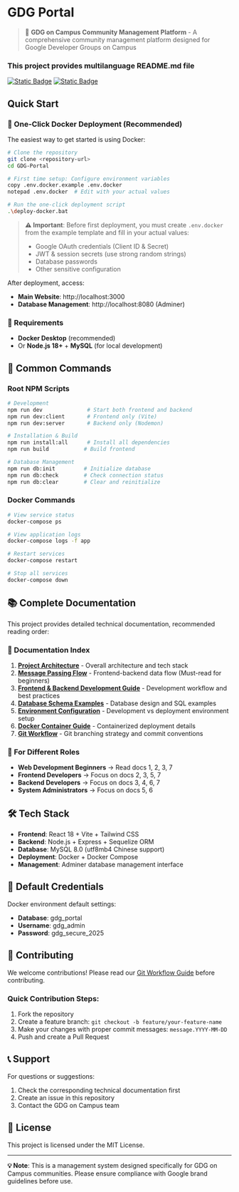 # GDG Portal

> 🚀 **GDG on Campus Community Management Platform** - A comprehensive community management platform designed for Google Developer Groups on Campus

### This project provides multilanguage README.md file
[![Static Badge](https://img.shields.io/badge/lang-en-red)](./README.md) [![Static Badge](https://img.shields.io/badge/lang-zh--tw-yellow)](./README.zh-tw.md)

## Quick Start

### 🐳 One-Click Docker Deployment (Recommended)

The easiest way to get started is using Docker:

```bash
# Clone the repository
git clone <repository-url>
cd GDG-Portal

# First time setup: Configure environment variables
copy .env.docker.example .env.docker
notepad .env.docker  # Edit with your actual values

# Run the one-click deployment script
.\deploy-docker.bat
```

> **⚠️ Important**: Before first deployment, you must create `.env.docker` from the example template and fill in your actual values:
> - Google OAuth credentials (Client ID & Secret)
> - JWT & session secrets (use strong random strings)
> - Database passwords
> - Other sensitive configuration

After deployment, access:
- **Main Website**: http://localhost:3000
- **Database Management**: http://localhost:8080 (Adminer)

### 📝 Requirements

- **Docker Desktop** (recommended)
- Or **Node.js 18+** + **MySQL** (for local development)

## 🔧 Common Commands

### Root NPM Scripts
```bash
# Development
npm run dev              # Start both frontend and backend
npm run dev:client       # Frontend only (Vite)
npm run dev:server       # Backend only (Nodemon)

# Installation & Build
npm run install:all      # Install all dependencies
npm run build           # Build frontend

# Database Management
npm run db:init         # Initialize database
npm run db:check        # Check connection status
npm run db:clear        # Clear and reinitialize
```

### Docker Commands
```bash
# View service status
docker-compose ps

# View application logs
docker-compose logs -f app

# Restart services
docker-compose restart

# Stop all services
docker-compose down
```

## 📚 Complete Documentation

This project provides detailed technical documentation, recommended reading order:

### 📖 Documentation Index

1. **[Project Architecture](docs/01-專案架構.md)** - Overall architecture and tech stack
2. **[Message Passing Flow](docs/02-Message-Passing流程.md)** - Frontend-backend data flow (Must-read for beginners)
3. **[Frontend & Backend Development Guide](docs/03-前後端開發說明.md)** - Development workflow and best practices
4. **[Database Schema Examples](docs/04-資料表架構範例.md)** - Database design and SQL examples
5. **[Environment Configuration](docs/05-環境說明.md)** - Development vs deployment environment setup
6. **[Docker Container Guide](docs/06-Docker容器說明.md)** - Containerized deployment details
7. **[Git Workflow](docs/07-Git工作流.md)** - Git branching strategy and commit conventions

### 🎯 For Different Roles

- **Web Development Beginners** → Read docs 1, 2, 3, 7
- **Frontend Developers** → Focus on docs 2, 3, 5, 7
- **Backend Developers** → Focus on docs 3, 4, 6, 7
- **System Administrators** → Focus on docs 5, 6

## 🛠 Tech Stack

- **Frontend**: React 18 + Vite + Tailwind CSS
- **Backend**: Node.js + Express + Sequelize ORM
- **Database**: MySQL 8.0 (utf8mb4 Chinese support)
- **Deployment**: Docker + Docker Compose
- **Management**: Adminer database management interface

## 🔐 Default Credentials

Docker environment default settings:
- **Database**: gdg_portal
- **Username**: gdg_admin
- **Password**: gdg_secure_2025

## 🤝 Contributing

We welcome contributions! Please read our [Git Workflow Guide](docs/07-Git工作流.md) before contributing.

### Quick Contribution Steps:
1. Fork the repository
2. Create a feature branch: `git checkout -b feature/your-feature-name`
3. Make your changes with proper commit messages: `message.YYYY-MM-DD`
4. Push and create a Pull Request

## 📞 Support

For questions or suggestions:
1. Check the corresponding technical documentation first
2. Create an issue in this repository
3. Contact the GDG on Campus team

## 📄 License

This project is licensed under the MIT License.

---

**💡 Note**: This is a management system designed specifically for GDG on Campus communities. Please ensure compliance with Google brand guidelines before use.